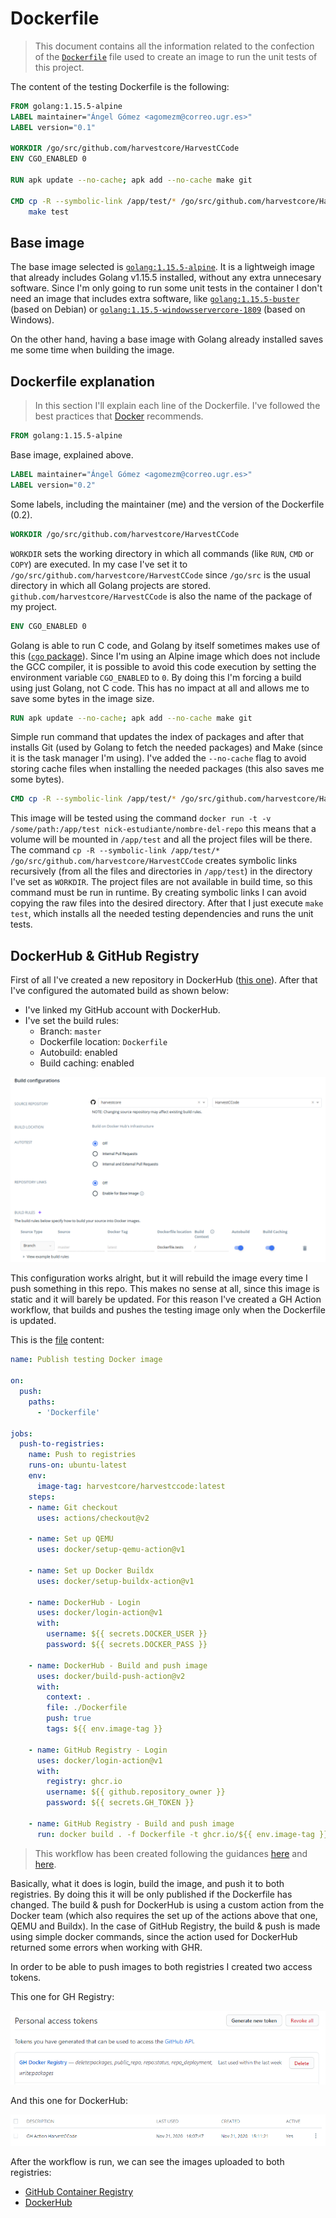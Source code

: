 # Dockerfile

> This document contains all the information related to the confection of the [`Dockerfile`](../Dockerfile) file used to create an image to run the unit tests of this project.

The content of the testing Dockerfile is the following:

```Dockerfile
FROM golang:1.15.5-alpine
LABEL maintainer="Ángel Gómez <agomezm@correo.ugr.es>"
LABEL version="0.1"

WORKDIR /go/src/github.com/harvestcore/HarvestCCode
ENV CGO_ENABLED 0

RUN apk update --no-cache; apk add --no-cache make git

CMD cp -R --symbolic-link /app/test/* /go/src/github.com/harvestcore/HarvestCCode; \
    make test
```

## Base image

The base image selected is [`golang:1.15.5-alpine`](https://github.com/docker-library/golang/blob/071e264f53e89ea75f1a38f6c1c33641685d8560/1.15/alpine3.12/Dockerfile). It is a lightweigh image that already includes Golang v1.15.5 installed, without any extra unnecesary software. Since I'm only going to run some unit tests in the container I don't need an image that includes extra software, like [`golang:1.15.5-buster`](https://github.com/docker-library/golang/blob/071e264f53e89ea75f1a38f6c1c33641685d8560/1.15/buster/Dockerfile) (based on Debian) or [`golang:1.15.5-windowsservercore-1809`](https://github.com/docker-library/golang/blob/071e264f53e89ea75f1a38f6c1c33641685d8560/1.15/windows/windowsservercore-1809/Dockerfile) (based on Windows).

On the other hand, having a base image with Golang already installed saves me some time when building the image.

## Dockerfile explanation

> In this section I'll explain each line of the Dockerfile. I've followed the best practices that [Docker](https://docs.docker.com/develop/develop-images/dockerfile_best-practices/) recommends.

```Dockerfile
FROM golang:1.15.5-alpine
```

Base image, explained above.

```Dockerfile
LABEL maintainer="Ángel Gómez <agomezm@correo.ugr.es>"
LABEL version="0.2"
```

Some labels, including the maintainer (me) and the version of the Dockerfile (0.2).

```Dockerfile
WORKDIR /go/src/github.com/harvestcore/HarvestCCode
```

`WORKDIR` sets the working directory in which all commands (like `RUN`, `CMD` or `COPY`) are executed. In my case I've set it to `/go/src/github.com/harvestcore/HarvestCCode` since `/go/src` is the usual directory in which all Golang projects are stored. `github.com/harvestcore/HarvestCCode` is also the name of the package of my project.

```Dockerfile
ENV CGO_ENABLED 0
```

Golang is able to run C code, and Golang by itself sometimes makes use of this ([`cgo` package](https://golang.org/cmd/cgo/)). Since I'm using an Alpine image which does not include the GCC compiler, it is possible to avoid this code execution by setting the environment variable `CGO_ENABLED` to `0`. By doing this I'm forcing a build using just Golang, not C code. This has no impact at all and allows me to save some bytes in the image size.

```Dockerfile
RUN apk update --no-cache; apk add --no-cache make git
```

Simple run command that updates the index of packages and after that installs Git (used by Golang to fetch the needed packages) and Make (since it is the task manager I'm using). I've added the `--no-cache` flag to avoid storing cache files when installing the needed packages (this also saves me some bytes).

```Dockerfile
CMD cp -R --symbolic-link /app/test/* /go/src/github.com/harvestcore/HarvestCCode; make test
```

This image will be tested using the command `docker run -t -v /some/path:/app/test nick-estudiante/nombre-del-repo` this means that a volume will be mounted in `/app/test` and all the project files will be there. The command `cp -R --symbolic-link /app/test/* /go/src/github.com/harvestcore/HarvestCCode` creates symbolic links recursively (from all the files and directories in `/app/test`) in the directory I've set as `WORKDIR`. The project files are not available in build time, so this command must be run in runtime. By creating symbolic links I can avoid copying the raw files into the desired directory. After that I just execute `make test`, which installs all the needed testing dependencies and runs the unit tests.

## DockerHub & GitHub Registry

First of all I've created a new repository in DockerHub ([this one](https://hub.docker.com/r/harvestcore/harvestccode)). After that I've configured the automated build as shown below:

- I've linked my GitHub account with DockerHub.
- I've set the build rules:
  - Branch: `master`
  - Dockerfile location: `Dockerfile`
  - Autobuild: enabled
  - Build caching: enabled

![DockerHub Build Tests](imgs/dockerhub_build_tests.png)

This configuration works alright, but it will rebuild the image every time I push something in this repo. This makes no sense at all, since this image is static and it will barely be updated. For this reason I've created a GH Action workflow, that builds and pushes the testing image only when the Dockerfile is updated.

This is the [file](../.github/workflows/publish-testing-image.yml) content:

```yml
name: Publish testing Docker image

on:
  push:
    paths:
      - 'Dockerfile'

jobs:
  push-to-registries:
    name: Push to registries
    runs-on: ubuntu-latest
    env:
      image-tag: harvestcore/harvestccode:latest
    steps:
    - name: Git checkout
      uses: actions/checkout@v2

    - name: Set up QEMU
      uses: docker/setup-qemu-action@v1

    - name: Set up Docker Buildx
      uses: docker/setup-buildx-action@v1

    - name: DockerHub - Login
      uses: docker/login-action@v1
      with:
        username: ${{ secrets.DOCKER_USER }}
        password: ${{ secrets.DOCKER_PASS }}

    - name: DockerHub - Build and push image
      uses: docker/build-push-action@v2
      with:
        context: .
        file: ./Dockerfile
        push: true
        tags: ${{ env.image-tag }}

    - name: GitHub Registry - Login
      uses: docker/login-action@v1
      with:
        registry: ghcr.io
        username: ${{ github.repository_owner }}
        password: ${{ secrets.GH_TOKEN }}

    - name: GitHub Registry - Build and push image
      run: docker build . -f Dockerfile -t ghcr.io/${{ env.image-tag }} && docker push ghcr.io/${{ env.image-tag }}
```

> This workflow has been created following the guidances [here](https://docs.github.com/en/free-pro-team@latest/packages/using-github-packages-with-your-projects-ecosystem/configuring-docker-for-use-with-github-packages) and [here](https://github.com/marketplace/actions/build-and-push-docker-images).

Basically, what it does is login, build the image, and push it to both registries. By doing this it will be only published if the Dockerfile has changed. The build & push for DockerHub is using a custom action from the Docker team (which also requires the set up of the actions above that one, QEMU and Buildx). In the case of GitHub Registry, the build & push is made using simple docker commands, since the action used for DockerHub returned some errors when working with GHR.

In order to be able to push images to both registries I created two access tokens.

This one for GH Registry:

![GHR token](./imgs/ghr-token.png)

And this one for DockerHub:

![DockerHub token](./imgs/dockerhub-token.png)

After the workflow is run, we can see the images uploaded to both registries:

- [GitHub Container Registry](https://github.com/users/harvestcore/packages/container/package/harvestccode)
- [DockerHub](https://hub.docker.com/r/harvestcore/harvestccode)
